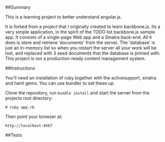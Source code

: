 ##Summary

This is a learning project to better understand angular.js.

It is forked from a project that I originally created to learn backbone.js.
Its a very simple application, in the spirit of the TODO list
backbone.js sample app. It consists of a single-page Web app and a
Sinatra back-end. All it does is store and retrieve 'documents' from the
server. The 'database' is just an in-memory list so when you restart the
server all your work will be lost, and replaced with 3 seed
documents that the database is primed with. This project is not a
production-ready content management system.

##Instructions

You'll need an installation of ruby together with the activesupport,
sinatra and haml gems. You can use bundler to set these up.

Clone the repository, run `bundle install` and start the server from the projects root directory:

    # ruby app.rb

Then point your browser at:

    http://localhost:4567

##Tests

